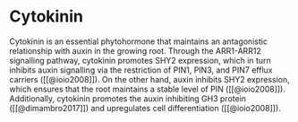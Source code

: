 # Cytokinin

Cytokinin is an essential phytohormone that maintains an antagonistic relationship with auxin in the growing root. Through the ARR1-ARR12 signalling pathway, cytokinin promotes SHY2 expression, which in turn inhibits auxin signalling via the restriction of PIN1, PIN3, and PIN7 efflux carriers ([[@ioio2008]]).  On the other hand, auxin inhibits SHY2 expression, which ensures that the root maintains a stable level of PIN ([[@ioio2008]]). Additionally, cytokinin promotes the auxin inhibiting GH3 protein ([[@dimambro2017]]) and upregulates cell differentiation ([[@ioio2008]]).